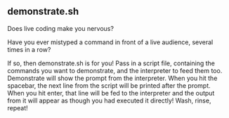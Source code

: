 demonstrate.sh
--------------

Does live coding make you nervous?

Have you ever mistyped a command in front of a live audience, several
times in a row?

If so, then demonstrate.sh is for you! Pass in a script file,
containing the commands you want to demonstrate, and the interpreter
to feed them too. Demonstrate will show the prompt from the
interpreter.  When you hit the spacebar, the next line from the script
will be printed after the prompt. When you hit enter, that line will
be fed to the interpreter and the output from it will appear as though
you had executed it directly! Wash, rinse, repeat!
